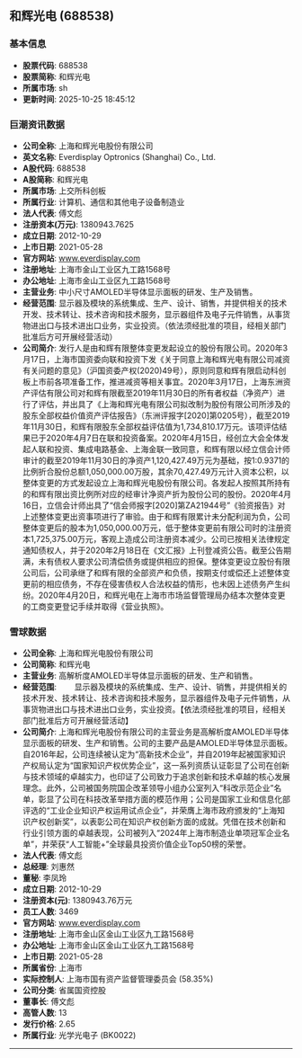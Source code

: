 ## 和辉光电 (688538)

### 基本信息

- **股票代码**: 688538
- **股票简称**: 和辉光电
- **所属市场**: sh
- **更新时间**: 2025-10-25 18:45:12

### 巨潮资讯数据

- **公司全称**: 上海和辉光电股份有限公司
- **英文名称**: Everdisplay Optronics (Shanghai) Co., Ltd.
- **A股代码**: 688538
- **A股简称**: 和辉光电
- **所属市场**: 上交所科创板
- **所属行业**: 计算机、通信和其他电子设备制造业
- **法人代表**: 傅文彪
- **注册资本(万元)**: 1380943.7625
- **成立日期**: 2012-10-29
- **上市日期**: 2021-05-28
- **官方网站**: www.everdisplay.com
- **注册地址**: 上海市金山工业区九工路1568号
- **办公地址**: 上海市金山工业区九工路1568号
- **主营业务**: 中小尺寸AMOLED半导体显示面板的研发、生产及销售。
- **经营范围**: 显示器及模块的系统集成、生产、设计、销售，并提供相关的技术开发、技术转让、技术咨询和技术服务，显示器组件及电子元件销售，从事货物进出口与技术进出口业务，实业投资。（依法须经批准的项目，经相关部门批准后方可开展经营活动）
- **公司简介**: 发行人是由和辉有限整体变更发起设立的股份有限公司。2020年3月17日，上海市国资委向联和投资下发《关于同意上海和辉光电有限公司减资有关问题的意见》（沪国资委产权(2020)49号），原则同意和辉有限启动科创板上市前各项准备工作，推进减资等相关事宜。2020年3月17日，上海东洲资产评估有限公司对和辉有限截至2019年11月30日的所有者权益（净资产）进行了评估，并出具了《上海和辉光电有限公司拟改制为股份有限公司所涉及的股东全部权益价值资产评估报告》（东洲评报字[2020]第0205号），截至2019年11月30日，和辉有限股东全部权益评估值为1,734,810.17万元。该项评估结果已于2020年4月7日在联和投资备案。2020年4月15日，经创立大会全体发起人联和投资、集成电路基金、上海金联一致同意，和辉有限以经立信会计师审计的截至2019年11月30日的净资产1,120,427.49万元为基础，按1:0.9371的比例折合股份总额1,050,000.00万股，其余70,427.49万元计入资本公积，以整体变更的方式发起设立上海和辉光电股份有限公司。各发起人按照其所持有的和辉有限出资比例所对应的经审计净资产折为股份公司的股份。2020年4月16日，立信会计师出具了“信会师报字[2020]第ZA21944号”《验资报告》对上述整体变更出资事项进行了审验。由于和辉有限累计未分配利润为负，公司整体变更后的股本为1,050,000.00万元，低于整体变更前有限公司时的注册资本1,725,375.00万元，客观上造成公司注册资本减少。公司已按相关法律规定通知债权人，并于2020年2月18日在《文汇报》上刊登减资公告。截至公告期满，未有债权人要求公司清偿债务或提供相应的担保。整体变更设立股份有限公司后，公司承继了和辉有限的全部资产和负债，按期支付或偿还上述整体变更前的相应债务，不存在侵害债权人合法权益的情形，也未因上述债务产生纠纷。2020年4月20日，和辉光电在上海市市场监督管理局办结本次整体变更的工商变更登记手续并取得《营业执照》。

### 雪球数据

- **公司全称**: 上海和辉光电股份有限公司
- **公司简称**: 和辉光电
- **主营业务**: 高解析度AMOLED半导体显示面板的研发、生产和销售。
- **经营范围**: 　　显示器及模块的系统集成、生产、设计、销售，并提供相关的技术开发、技术转让、技术咨询和技术服务，显示器组件及电子元件销售，从事货物进出口与技术进出口业务，实业投资。【依法须经批准的项目，经相关部门批准后方可开展经营活动】
- **公司简介**: 上海和辉光电股份有限公司的主营业务是高解析度AMOLED半导体显示面板的研发、生产和销售。公司的主要产品是AMOLED半导体显示面板。自2016年起，公司连续被认定为“高新技术企业”，并自2019年起被国家知识产权局认定为“国家知识产权优势企业”，这一系列资质认证彰显了公司在创新与技术领域的卓越实力，也印证了公司致力于追求创新和技术卓越的核心发展理念。此外，公司被国务院国企改革领导小组办公室列入“科改示范企业”名单，彰显了公司在科技改革举措方面的模范作用；公司是国家工业和信息化部评选的“工业企业知识产权运用试点企业”，并荣膺上海市政府颁发的“上海知识产权创新奖”，以表彰公司在知识产权创新方面的成就。凭借在技术创新和行业引领方面的卓越表现，公司被列入“2024年上海市制造业单项冠军企业名单”，并荣获“人工智能+”全球最具投资价值企业Top50榜的荣誉。
- **法人代表**: 傅文彪
- **总经理**: 刘惠然
- **董秘**: 李凤玲
- **成立日期**: 2012-10-29
- **注册资本(元)**: 1380943.76万元
- **员工人数**: 3469
- **官方网站**: www.everdisplay.com
- **注册地址**: 上海市金山区金山工业区九工路1568号
- **办公地址**: 上海市金山区金山工业区九工路1568号
- **上市日期**: 2021-05-28
- **所属省份**: 上海市
- **实际控制人**: 上海市国有资产监督管理委员会 (58.35%)
- **公司分类**: 省属国资控股
- **董事长**: 傅文彪
- **高管人数**: 13
- **发行价格**: 2.65
- **所属行业**: 光学光电子 (BK0022)

---